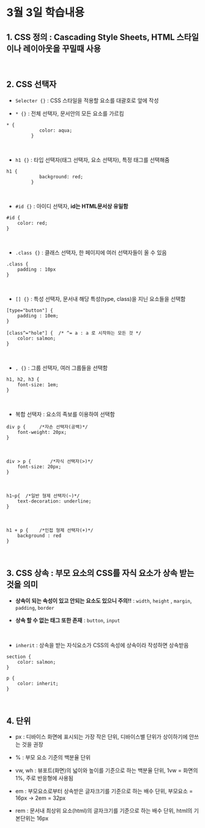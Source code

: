# 3월 3일 학습내용 

## 1. CSS 정의 : Cascading Style Sheets, HTML 스타일이나 레이아웃을 꾸밀때 사용

<br>


## 2. CSS 선택자 
- `Selecter {}` : CSS 스타일을 적용할 요소를 대괄호로 앞에 작성  

- `* {}` : 전체 선택자, 문서안의 모든 요소를 가르킴
```
* {
            color: aqua;
         }
```

<br>

- `h1 {}` : 타입 선택자(태그 선택자, 요소 선택자), 특정 태그를 선택해줌

```
h1 {
            background: red;
         }
```
<br>

- `#id {}` : 아이디 선택자, **id는 HTML문서상 유일함**

```
#id {
    color: red;
}
```

<br>

- `.class {}` : 클래스 선택자, 한 페이지에 여러 선택자들이 올 수 있음

```
.class {
    padding : 10px
}
```

<br>

- `[] {}` : 특성 선택자, 문서내 해당 특성(type, class)을 지닌 요소들을 선택함

```
[type="button"] {
    padding : 10em;
}

[class^="hole"] {  /* ^= a : a 로 시작하는 모든 것 */
    color: salmon;
}
```
<br>

- `, {}` : 그룹 선택자, 여러 그룹들을 선택함

```
h1, h2, h3 {
    font-size: 1em;
}
```

<br>

- 복합 선택자 : 요소의 족보를 이용하여 선택함

```
div p {     /*자손 선택자(공백)*/
    font-weight: 20px;
}
```
<br>

```
div > p {       /*자식 선택자(>)*/
    font-size: 20px;
}
```

<br>

```
h1~p{  /*일반 형제 선택자(~)*/
    text-decoration: underline;
}
```

<br>

```
h1 + p {    /*인접 형제 선택자(+)*/
    background : red
}
```

<br>

## 3. CSS 상속 : 부모 요소의 CSS를 자식 요소가 상속 받는 것을 의미

- **상속이 되는 속성이 있고 안되는 요소도 있으니 주의!!** : `width`, `height` , `margin`, `padding`, `border`

- **상속 할 수 없는 태그 또한 존재** : `button`, `input`

<br>

- `inherit` : 상속을 받는 자식요소가 CSS의 속성에 상속이라 작성하면 상속받음

```
section {
    color: salmon;
}

p {
    color: inherit;
}
```

<br>


## 4. 단위

- px : 디바이스 화면에 표시되는 가장 작은 단위, 디바이스별 단위가 상이하기에 안쓰는 것을 권장

- % : 부모 요소 기준의 백분율 단위

- vw, wh : 뷰포트(화면)의 넓이와 높이를 기준으로 하는 백분율 단위, 1vw = 화면의 1%, 주로 반응형에 사용됨

- em : 부모요소로부터 상속받은 글자크기를 기준으로 하는 배수 단위, 부모요소 = 16px -> 2em = 32px

- rem : 문서내 최상위 요소(html)의 글자크기를 기준으로 하는 배수 단위, html의 기본단위는 16px









